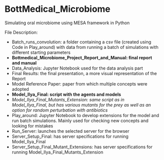 # BottMedical_Microbiome
Simulating oral microbiome using MESA framework in Python

File Description:

- Batch_runs_convolution: a folder containing a csv file (created using Code in Play_around) with data from running a batch of simulations with different starting parameters
- **Bottmedical_Microbiome_Project_Report_and_Manual: final report and manual**
- Data_Analysis: Jupyter Notebook used for the data analysis part
- Final Results: the final presentation, a more visual representation of the Report
- Model Reference Paper: paper from which multiple concepts were adopted
-  **Model_Ilya_Final: script with the agents and models**
- *Model_Ilya_Final_Mutants_Extension: same script as in Model_Ilya_Final, but has various mutants for the prey as well as an option for random perturbation with antibiotics*
- Play_around: Jupyter Notebook to develop extensions for the model and run batch simulations. Mainly used for checking new concepts and looking for mistakes
- Run_Server: launches the selected server for the browser
- Server_Setup_Final: has server specifications for running Model_Ilya_Final
- Server_Setup_Final_Mutant_Extensions: has server specifications for running Model_Ilya_Final_Mutants_Extension
